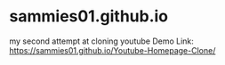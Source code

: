 # sammies01.github.io
my second attempt at cloning youtube
Demo Link: https://sammies01.github.io/Youtube-Homepage-Clone/

